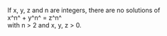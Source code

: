 If x, y, z and n are integers, there are no solutions of\
 x^n^ + y^n^ = z^n^\
 with n \> 2 and x, y, z \> 0.
